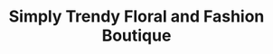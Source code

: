 ---
title: "Simply Trendy Floral and Fashion Boutique"
url: /winnemucca/simply-trendy-floral-and-fashion-boutique/
shop: florist
---
